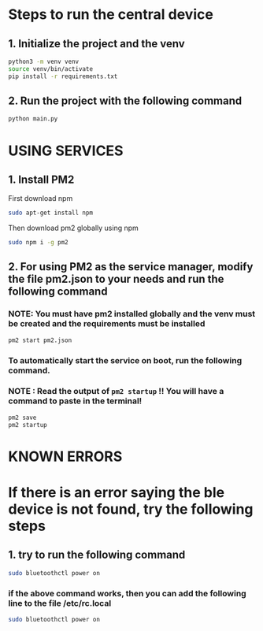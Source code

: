 # Steps to run the central device

## 1. Initialize the project and the venv

```bash
python3 -m venv venv
source venv/bin/activate
pip install -r requirements.txt
```

## 2. Run the project with the following command

```bash
python main.py
```


# USING SERVICES

## 1. Install PM2

First download npm
```bash
sudo apt-get install npm
```

Then download pm2 globally using npm
```bash
sudo npm i -g pm2
```

## 2. For using PM2 as the service manager, modify the file pm2.json to your needs and run the following command
### NOTE: You must have pm2 installed globally and the venv must be created and the requirements must be installed

```bash
pm2 start pm2.json
```

### To automatically start the service on boot, run the following command.
### NOTE : Read the output of `pm2 startup` !! You will have a command to paste in the terminal!

```bash
pm2 save
pm2 startup
```

# KNOWN ERRORS

# If there is an error saying the ble device is not found, try the following steps

## 1. try to run the following command

```bash
sudo bluetoothctl power on
```

### if the above command works, then you can add the following line to the file /etc/rc.local

```bash
sudo bluetoothctl power on
```

